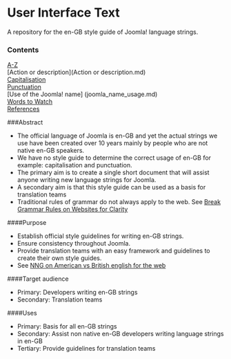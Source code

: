 User Interface Text
===================

A repository for the en-GB style guide of Joomla! language strings.

### Contents
[A-Z](A-Z.md)  
[Action or description](Action or description.md)  
[Capitalisation](capitalisation.md)  
[Punctuation](punctuation.md)  
[Use of the Joomla! name] (joomla_name_usage.md)  
[Words to Watch](words2watch.md)  
[References](references.md)  

###Abstract
* The official language of Joomla is en-GB and yet the actual strings we use have been created over 10 years mainly by people who are not native en-GB speakers. 
* We have no style guide to determine the correct usage of en-GB for example: capitalisation and punctuation.
* The primary aim is to create a single short document that will assist anyone writing new language strings for Joomla.
* A secondary aim is that this style guide can be used as a basis for translation teams
* Traditional rules of grammar do not always apply to the web. See [Break Grammar Rules on Websites for Clarity](http://www.nngroup.com/articles/break-grammar-rules/)

####Purpose
* Establish official style guidelines for writing en-GB strings.
* Ensure consistency throughout Joomla.
* Provide translation teams with an easy framework and guidelines to create their own style guides.	
* See [NNG on American vs British english for the web](http://www.nngroup.com/articles/american-vs-british-english-for-web/)

####Target audience
* Primary: Developers writing en-GB strings
* Secondary: Translation teams 

####Uses
* Primary: Basis for all en-GB strings
* Secondary: Assist non native en-GB developers writing language strings in en-GB
* Tertiary: Provide guidelines for translation teams 	


